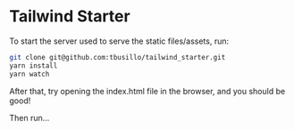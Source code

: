 # Tailwind Starter

To start the server used to serve the static files/assets, run:

```bash
git clone git@github.com:tbusillo/tailwind_starter.git
yarn install
yarn watch 

```

After that, try opening the index.html file in the browser, and you should be good! 

Then run...

